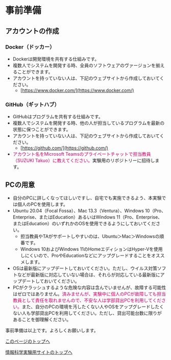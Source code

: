 # 事前準備
## アカウントの作成
### Docker（ドッカー）
- Dockerは開発環境を共有する仕組みです。
- 複数人でシステムを開発する時、全員のソフトウェアのヴァージョンを揃えることができます。
- アカウントを持っていない人は、下記のウェブサイトから作成しておいてください。
    - [https://www.docker.com/](https://www.docker.com/)

### GitHub（ギットハブ）
- GitHubはプログラムを共有する仕組みです。
- 複数人でシステムを開発する時、他の人が担当しているプログラムを最新の状態に保つことができます。
- アカウントを持っていない人は、下記のウェブサイトから作成しておいてください。
    - [https://github.com/](https://github.com/)
- <span style="color: #CC0066;">アカウント名をMicrosoft Teamsのプライベートチャットで担当教員（SUZUKI Takuo）に教えてください。</span>実験用のリポジトリーに招待します。

## PCの用意
- 自分のPCに詳しくなってほしいですし、自宅でも実施できるよう、本実験では個人のPCを使用します。
- Ubuntu 20.04（Focal Fossa）、Mac 13.3（Ventura）、Windows 10（Pro、Enterprise、またはEducation）あるいはWindows 11（Pro、Enterprise、またはEducation）のいずれかのOSを使用できるようにしておいてください。
    - 担当教員やTAがサポートしやすいのは、Ubuntu＞Mac＞Windowsの順番です。
    - Windows 10およびWindows 11のHomeエディションはHyper-Vを使用しにくいので、ProやEducationなどにアップグレードすることをオススメします。
- OSは最新版にアップデートしておいてください。ただし、ウイルス対策ソフトなどが最新版に対応していない場合は、それらが対応している最新版にアップデートしておいてください。
- PCがクラッシュするような危険な内容は含んでいませんが、故障する可能性はゼロではありません。<span style="color: #CC0066;">済みませんが、実験中に個人のPCが故障しても担当教員として責任を取れませんので、不安な人は学部貸出PCを利用してください。</span>また、自分のPCの環境を汚したくない人やOSをアップグレードしたくない人も学部貸出PCを利用してください。ただし、貸出可能台数に限りがあることを御理解ください。

事前準備は以上です。よろしくお願いします。

[このページのトップへ](#)

[情報科学実験用サイトのトップへ](https://stl-apu.github.io/laboratory_experiments/)